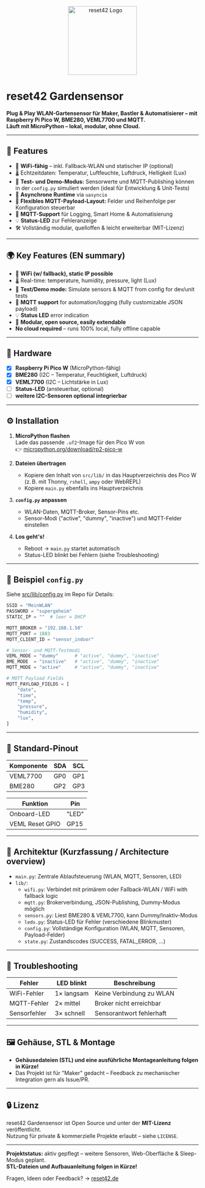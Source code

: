 
<p align="center">
  <img src="https://reset42.de/reset42.svg" alt="reset42 Logo" width="180"/>
</p>

# reset42 Gardensensor

**Plug & Play WLAN-Gartensensor für Maker, Bastler & Automatisierer – mit Raspberry Pi Pico W, BME280, VEML7700 und MQTT.**  
**Läuft mit MicroPython – lokal, modular, ohne Cloud.**

---

## 🌱 Features

- 📶 **WiFi-fähig** – inkl. Fallback-WLAN und statischer IP (optional)
- 🌡️ Echtzeitdaten: Temperatur, Luftfeuchte, Luftdruck, Helligkeit (Lux)
- 🔄 **Test- und Demo-Modus:** Sensorwerte und MQTT-Publishing können in der `config.py` simuliert werden (ideal für Entwicklung & Unit-Tests)
- 🔄 **Asynchrone Runtime** via `uasyncio`
- 🧩 **Flexibles MQTT-Payload-Layout:** Felder und Reihenfolge per Konfiguration steuerbar
- 📡 **MQTT-Support** für Logging, Smart Home & Automatisierung
- 💡 **Status-LED** zur Fehleranzeige
- 🛠️ Vollständig modular, quelloffen & leicht erweiterbar (MIT-Lizenz)

---

## 🌍 Key Features (EN summary)

- 📶 **WiFi (w/ fallback), static IP possible**
- 🌡️ Real-time: temperature, humidity, pressure, light (Lux)
- 🔄 **Test/Demo mode:** Simulate sensors & MQTT from config for dev/unit tests
- 📡 **MQTT support** for automation/logging (fully customizable JSON payload)
- 💡 **Status LED** error indication
- 🧩 **Modular, open source, easily extendable**
- **No cloud required** – runs 100% local, fully offline capable

---

## 🔧 Hardware

- [x] **Raspberry Pi Pico W** (MicroPython-fähig)
- [x] **BME280** (I2C – Temperatur, Feuchtigkeit, Luftdruck)
- [x] **VEML7700** (I2C – Lichtstärke in Lux)
- [ ] **Status-LED** (ansteuerbar, optional)
- [ ] **weitere I2C-Sensoren optional integrierbar**

---

## ⚙️ Installation

1. **MicroPython flashen**  
   Lade das passende `.uf2`-Image für den Pico W von  
   👉 [micropython.org/download/rp2-pico-w](https://micropython.org/download/rp2-pico-w)

2. **Dateien übertragen**  
   - Kopiere den Inhalt von `src/lib/` in das Hauptverzeichnis des Pico W  
     (z. B. mit Thonny, `rshell`, `ampy` oder WebREPL)
   - Kopiere `main.py` ebenfalls ins Hauptverzeichnis

3. **`config.py` anpassen**  
   - WLAN-Daten, MQTT-Broker, Sensor-Pins etc.
   - Sensor-Modi ("active", "dummy", "inactive") und MQTT-Felder einstellen

4. **Los geht's!**  
   - Reboot → `main.py` startet automatisch  
   - Status-LED blinkt bei Fehlern (siehe Troubleshooting)

---

## 🧾 Beispiel `config.py`

Siehe [src/lib/config.py](src/lib/config.py) im Repo für Details:

```python
SSID = "MeinWLAN"
PASSWORD = "supergeheim"
STATIC_IP = ""  # leer = DHCP

MQTT_BROKER = "192.168.1.50"
MQTT_PORT = 1883
MQTT_CLIENT_ID = "sensor_indoor"

# Sensor- und MQTT-Testmodi
VEML_MODE = "dummy"      # "active", "dummy", "inactive"
BME_MODE  = "inactive"   # "active", "dummy", "inactive"
MQTT_MODE = "active"     # "active", "dummy", "inactive"

# MQTT Payload Fields
MQTT_PAYLOAD_FIELDS = [
    "date",
    "time",
    "temp",
    "pressure",
    "humidity",
    "lux",
]
```

---

## 📌 Standard-Pinout

| Komponente   | SDA | SCL |
|--------------|-----|-----|
| VEML7700     | GP0 | GP1 |
| BME280       | GP2 | GP3 |

| Funktion         | Pin        |
|------------------|------------|
| Onboard-LED      | "LED"      |
| VEML Reset GPIO  | GP15       |

---

## 🧠 Architektur (Kurzfassung / Architecture overview)

- `main.py`: Zentrale Ablaufsteuerung (WLAN, MQTT, Sensoren, LED)
- `lib/`:
  - `wifi.py`: Verbindet mit primärem oder Fallback-WLAN / WiFi with fallback logic
  - `mqtt.py`: Brokerverbindung, JSON-Publishing, Dummy-Modus möglich
  - `sensors.py`: Liest BME280 & VEML7700, kann Dummy/Inaktiv-Modus
  - `leds.py`: Status-LED für Fehler (verschiedene Blinkmuster)
  - `config.py`: Vollständige Konfiguration (WLAN, MQTT, Sensoren, Payload-Felder)
  - `state.py`: Zustandscodes (SUCCESS, FATAL_ERROR, ...)

---

## 🚨 Troubleshooting

| Fehler | LED blinkt | Beschreibung |
|--------|------------|--------------|
| WiFi-Fehler | 1× langsam | Keine Verbindung zu WLAN |
| MQTT-Fehler | 2× mittel | Broker nicht erreichbar |
| Sensorfehler | 3× schnell | Sensorantwort fehlerhaft |

---

## 🖼️ Gehäuse, STL & Montage

- **Gehäusedateien (STL) und eine ausführliche Montageanleitung folgen in Kürze!**
- Das Projekt ist für "Maker" gedacht – Feedback zu mechanischer Integration gern als Issue/PR.

---

## 🔒 Lizenz

reset42 Gardensensor ist Open Source und unter der **MIT-Lizenz** veröffentlicht.  
Nutzung für private & kommerzielle Projekte erlaubt – siehe `LICENSE`.

---

**Projektstatus:** aktiv gepflegt – weitere Sensoren, Web-Oberfläche & Sleep-Modus geplant.  
**STL-Dateien und Aufbauanleitung folgen in Kürze!**

Fragen, Ideen oder Feedback? → [reset42.de](https://reset42.de)
